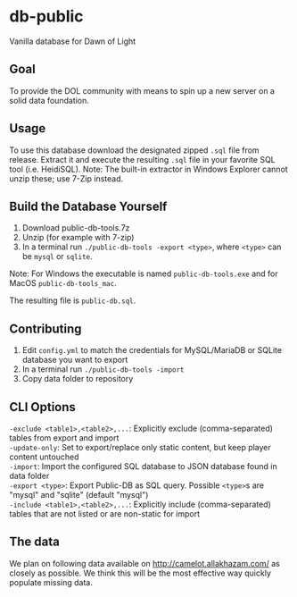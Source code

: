 # db-public
Vanilla database for Dawn of Light

## Goal
To provide the DOL community with means to spin up a new server on a solid data foundation.

## Usage
To use this database download the designated zipped `.sql` file from release. Extract it and execute the resulting `.sql` file in your favorite SQL tool (i.e. HeidiSQL). Note: The built-in extractor in Windows Explorer cannot unzip these; use 7-Zip instead.

## Build the Database Yourself
1. Download public-db-tools.7z
2. Unzip (for example with 7-zip)
3. In a terminal run `./public-db-tools -export <type>`, where `<type>` can be `mysql` or `sqlite`. 

Note: For Windows the executable is named `public-db-tools.exe` and for MacOS `public-db-tools_mac`.

The resulting file is `public-db.sql`.

## Contributing
1. Edit `config.yml` to match the credentials for MySQL/MariaDB or SQLite database you want to export
2. In a terminal run `./public-db-tools -import`
3. Copy data folder to repository

## CLI Options
`-exclude <table1>,<table2>,...`: Explicitly exclude (comma-separated) tables from export and import  
`-update-only`: Set to export/replace only static content, but keep player content untouched  
`-import`: Import the configured SQL database to JSON database found in data folder  
`-export <type>`: Export Public-DB as SQL query. Possible `<type>`s are "mysql" and "sqlite" (default "mysql")  
`-include <table1>,<table2>,...`: Explicitly include (comma-separated) tables that are not listed or are non-static for import

## The data
We plan on following data available on http://camelot.allakhazam.com/ as closely as possible. We think this will be the most effective way quickly populate missing data.
